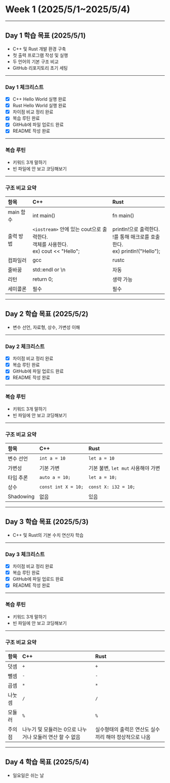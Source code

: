 # Week 1 (2025/5/1~2025/5/4)

---

## Day 1 학습 목표 (2025/5/1)
- C++ 및 Rust 개발 환경 구축
- 첫 출력 프로그램 작성 및 실행
- 두 언어의 기본 구조 비교
- GitHub 리포지토리 초기 세팅

---

### Day 1 체크리스트
- [x] C++ Hello World 실행 완료 
- [x] Rust Hello World 실행 완료 
- [x] 차이점 비교 정리 완료 
- [x] 복습 루틴 완료 
- [x] GitHub에 파일 업로드 완료 
- [x] README 작성 완료 

---

### 복습 루틴
- 키워드 3개 말하기
- 빈 파일에 안 보고 코딩해보기

---

### 구조 비교 요약
| 항목 | C++ | Rust |
|:-|:-|:-|
| main 함수 | int main() | fn main() |
| 출력 방법 | `<iostream>` 안에 있는 cout으로 출력한다. <br>객체를 사용한다. <br>ex) cout << "Hello"; | println!으로 출력한다. <br>!를 통해 매크로를 호출한다. <br>ex) println!("Hello"); |
| 컴파일러 | gcc | rustc |
| 줄바꿈 | std::endl or \n | 자동 |
| 리턴 | return 0; | 생략 가능 |
| 세미콜론 | 필수 | 필수 |

---

## Day 2 학습 목표 (2025/5/2)
- 변수 선언, 자료형, 상수, 가변성 이해

---

### Day 2 체크리스트
- [x] 차이점 비교 정리 완료 
- [x] 복습 루틴 완료 
- [x] GitHub에 파일 업로드 완료 
- [x] README 작성 완료

---

### 복습 루틴
- 키워드 3개 말하기
- 빈 파일에 안 보고 코딩해보기

---

### 구조 비교 요약
| 항목 | C++ | Rust |
|:-|:-|:-|
| 변수 선언 | `int a = 10` | `let a = 10` |
| 가변성 | 기본 가변 | 기본 불변, `let mut` 사용해야 가변 |
| 타입 추론 | `auto a = 10;` | `let a = 10;` |
| 상수 | `const int X = 10;` | `const X: i32 = 10;` |
| Shadowing | 없음 | 있음 |

---

## Day 3 학습 목표 (2025/5/3)
- C++ 및 Rust의 기본 수치 연산자 학습

---

### Day 3 체크리스트
- [x] 차이점 비교 정리 완료 
- [x] 복습 루틴 완료 
- [x] GitHub에 파일 업로드 완료 
- [x] README 작성 완료

---

### 복습 루틴
- 키워드 3개 말하기
- 빈 파일에 안 보고 코딩해보기

---

### 구조 비교 요약
| 항목 | C++ | Rust |
|:-|:-|:-|
| 덧셈 | `+` | `+` |
| 뺄셈 | `-` | `-` |
| 곱셈 | `*` | `*` |
| 나눗셈 | `/` | `/` |
| 모듈러 | `%` | `%` |
| 주의점 | 나누기 및 모듈러는 0으로 나누거나 모듈러 연산 할 수 없음 | 실수형태의 출력은 연산도 실수끼리 해야 정상적으로 나옴 |

---

## Day 4 학습 목표 (2025/5/4)
- 일요일은 쉬는 날
